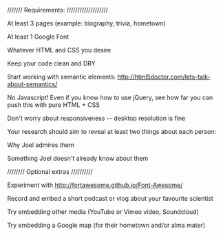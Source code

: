 /////// Requirements: ///////////////////

At least 3 pages (example: biography, trivia, hometown)

At least 1 Google Font

Whatever HTML and CSS you desire

Keep your code clean and DRY

Start working with semantic elements: http://html5doctor.com/lets-talk-about-semantics/

No Javascript! Even if you know how to use jQuery, see how far you can push this with pure HTML + CSS

Don't worry about responsiveness -- desktop resolution is fine

Your research should aim to reveal at least two things about each person:

Why Joel admires them

Something Joel doesn't already know about them

//////// Optional extras //////////

Experiment with http://fortawesome.github.io/Font-Awesome/

Record and embed a short podcast or vlog about your favourite scientist

Try embedding other media (YouTube or Vimeo video, Soundcloud)

Try embedding a Google map (for their hometown and/or alma mater)
